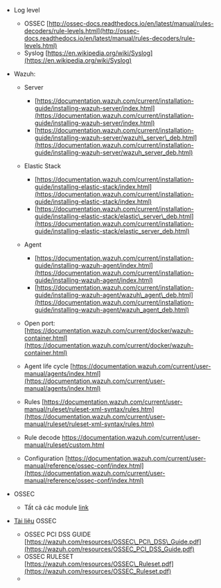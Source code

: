 * Log level
  * OSSEC [http://ossec-docs.readthedocs.io/en/latest/manual/rules-decoders/rule-levels.html](http://ossec-docs.readthedocs.io/en/latest/manual/rules-decoders/rule-levels.html)
  * Syslog [https://en.wikipedia.org/wiki/Syslog](https://en.wikipedia.org/wiki/Syslog)
* Wazuh:

  * Server 
    * [https://documentation.wazuh.com/current/installation-guide/installing-wazuh-server/index.html](https://documentation.wazuh.com/current/installation-guide/installing-wazuh-server/index.html)
    * [https://documentation.wazuh.com/current/installation-guide/installing-wazuh-server/wazuh\_server\_deb.html](https://documentation.wazuh.com/current/installation-guide/installing-wazuh-server/wazuh_server_deb.html)
  * Elastic Stack 
    * [https://documentation.wazuh.com/current/installation-guide/installing-elastic-stack/index.html](https://documentation.wazuh.com/current/installation-guide/installing-elastic-stack/index.html)
    * [https://documentation.wazuh.com/current/installation-guide/installing-elastic-stack/elastic\_server\_deb.html](https://documentation.wazuh.com/current/installation-guide/installing-elastic-stack/elastic_server_deb.html)
  * Agent 
    * [https://documentation.wazuh.com/current/installation-guide/installing-wazuh-agent/index.html](https://documentation.wazuh.com/current/installation-guide/installing-wazuh-agent/index.html)
    * [https://documentation.wazuh.com/current/installation-guide/installing-wazuh-agent/wazuh\_agent\_deb.html](https://documentation.wazuh.com/current/installation-guide/installing-wazuh-agent/wazuh_agent_deb.html)
  * Open port: [https://documentation.wazuh.com/current/docker/wazuh-container.html](https://documentation.wazuh.com/current/docker/wazuh-container.html)
  * Agent life cycle [https://documentation.wazuh.com/current/user-manual/agents/index.html](https://documentation.wazuh.com/current/user-manual/agents/index.html)
  * Rules [https://documentation.wazuh.com/current/user-manual/ruleset/ruleset-xml-syntax/rules.htm](https://documentation.wazuh.com/current/user-manual/ruleset/ruleset-xml-syntax/rules.htm)

  * Rule decode https://documentation.wazuh.com/current/user-manual/ruleset/custom.html

  * Configuration [https://documentation.wazuh.com/current/user-manual/reference/ossec-conf/index.html](https://documentation.wazuh.com/current/user-manual/reference/ossec-conf/index.html)

* OSSEC
  * Tất cả các module [link](https://glynrob.com/monitoring/ossec/)
* [Tài liệu](https://ossec.github.io/docs/) OSSEC
  * OSSEC PCI DSS GUIDE [https://wazuh.com/resources/OSSEC\_PCI\_DSS\_Guide.pdf](https://wazuh.com/resources/OSSEC_PCI_DSS_Guide.pdf)
  * OSSEC RULESET [https://wazuh.com/resources/OSSEC\_Ruleset.pdf](https://wazuh.com/resources/OSSEC_Ruleset.pdf)
  * 



